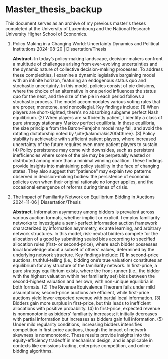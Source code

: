 # Master_thesis_backup

This document serves as an archive of my previous master's theses completed at the University of Luxembourg and the National Research University Higher School of Economics.

1. Policy Making in a Changing World: Uncertainty Dynamics and Political Institutions
2024-08-20 | Dissertation/Thesis

   **Abstract.** In today’s policy-making landscape, decision-makers confront a multitude of challenges arising from ever-evolving uncertainties and the dynamic nature of collective decision-making processes. To address these complexities, I examine a dynamic legislative bargaining model with an infinite horizon, featuring an endogenous status quo and stochastic uncertainty. In this model, policies consist of pie divisions, where the choice of an alternative in one period influences the status quo for the next, and the size of the pie in each period follows a stochastic process. The model accommodates various voting rules that are proper, monotone, and noncollegial. Key findings include: (1) When players are short-sighted, there's no absorbing subgame perfect Nash equilibrium. (2) When players are sufficiently patient, I identify a class of pure strategy stationary Markov perfect equilibria. In these equilibria, the size principle from the Baron–Ferejohn model may fail, and avoid the rotating dictatorship noted by \cite{kalandrakis2004three}. (3) Policy stability is achievable with sufficient patient players, where increased uncertainty of the future requires even more patient players to sustain. (4) Policy persistence may come with downsides, such as persistent inefficiencies where some of the pie may be perpetually wasted or distributed among more than a minimal winning coalition. These findings provide insights into maintaining policy stability in the face of changing states. They also suggest that "patience" may explain two patterns observed in decision-making bodies: the persistence of economic policies even when their original rationale no longer applies, and the occasional emergence of reforms during times of crisis.

3. The Impact of Familiarity Network on Equilibrium Bidding in Auctions
2024-11-06 | Dissertation/Thesis

   **Abstract.** Information asymmetry among bidders is prevalent across various auction formats, whether implicit or explicit. I employ familiarity networks to investigate a semi-perfect information auction framework characterized by information asymmetry, ex ante learning, and arbitrary network structures. In this model, risk-neutral bidders compete for the allocation of a good by submitting sealed bids according to specified allocation rules (first- or second-price), where each bidder possesses local knowledge about a subset of others' values, determined by the underlying network structure. Key findings include: (1) In second-price auctions, truthful-telling (i.e., bidding one’s true valuation) constitutes an equilibrium for any structure of the familiarity network. In first-price, a pure strategy equilibrium exists, where the front-runner (i.e., the bidder with the highest valuation within her familiarity set) bids between the second-highest valuation and her own, with non-unique equilibria in both formats. (2) The Revenue Equivalence Theorem fails under mild assumptions; second-price auctions are efficient, while first-price auctions yield lower expected revenue with partial local information. (3) Bidders gain more surplus in first-price, but this leads to inefficient allocations with positive probability. (4) In first-price, expected revenue is nonmonotonic as bidders’ familiarity increases; it initially decreases with partial information but increases as bidders gain full information. (5) Under mild regularity conditions, increasing bidders intensifies competition in first-price auctions, though the impact of network skewness is nonmonotonic. These results provide insights into the equity-efficiency tradeoff in mechanism design, and is applicable in contexts like emissions trading, enterprise competition, and online bidding algorithms.
